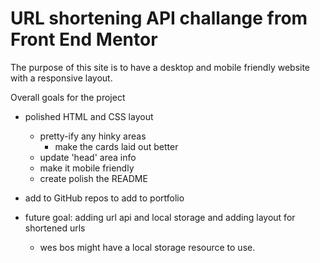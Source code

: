 # URL shortening API challange from Front End Mentor

The purpose of this site is to have a desktop and mobile friendly website with a responsive layout.


Overall goals for the project
- polished HTML and CSS layout
    - pretty-ify any hinky areas
        - make the cards laid out better
    - update 'head' area info
    - make it mobile friendly
    - create polish the README

- add to GitHub repos to add to portfolio

- future goal: adding url api and local storage and adding layout for shortened urls
    - wes bos might have a local storage resource to use.
